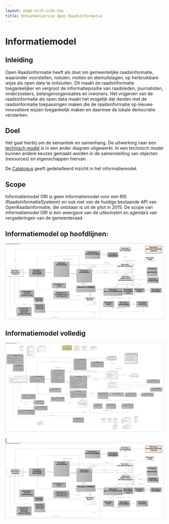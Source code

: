 ```yaml
---
layout: page-with-side-nav
title: Ontwikkelversie Open Raadsinformatie
---
```


# Informatiemodel

## Inleiding
Open Raadsinformatie heeft als doel om gemeentelijke raadsinformatie, waaronder voorstellen, notulen, moties en stemuitslagen, op herbruikbare wijze als open data te ontsluiten. Dit maakt de raadsinformatie toegankelijker en vergroot de informatiepositie van raadsleden, journalisten, onderzoekers, belangenorganisaties en inwoners. Het vrijgeven van de raadsinformatie als open data maakt het mogelijk dat derden met de raadsinformatie toepassingen maken die de raadsinformatie op nieuwe innovatieve wijzen toegankelijk maken en daarmee de lokale democratie versterken.  

## Doel

Het gaat hierbij om de semantiek en samenhang. De uitwerking naar een [technisch model](./Uitwisselingsmodel.md) is in een ander diagram uitgewerkt. In een technisch model kunnen andere keuzes gemaakt worden in de samenstelling van objecten (resources) en eigenschappen hiervan.

De [Catalogus](./Catalogus03-2021.html) geeft gedetailleerd inzicht in het informatiemodel.
## Scope

Informatiemodel ORI is geen informatiemodel voor een RIS (RaadsInformatieSysteem) en ook niet van de huidige bestaande API van OpenRaadsinformatie, die ontstaan is uit de pilot in 2015. De scope van informatiemodel ORI is een weergave van de uitkomsten en agenda’s van vergaderingen van de gemeenteraad.

## Informatiemodel op hoofdlijnen:

[![Informatiemodel op hoofdlijnen Open Raadsinformatie](./Open%20Raads-%20en%20StatenInformatie%20op%20hoofdlijnen.jpg)](https://github.com/VNG-Realisatie/ODS-Open-Raadsinformatie/blob/master/docs/Open%20Raads-%20en%20StatenInformatie%20op%20hoofdlijnen.jpg)

## Informatiemodel volledig

[![Informatiemodel volledig Open Raadsinformatie](./Open%20Raads-%20en%20StatenInformatie%20volledig.jpg)](https://github.com/VNG-Realisatie/ODS-Open-Raadsinformatie/blob/master/docs/Open%20Raads-%20en%20StatenInformatie%20volledig.jpg)

[![Informatiemodel volledig Open Raadsinformatie](https://raw.githubusercontent.com/VNG-Realisatie/ODS-Open-Raadsinformatie/IM-vervangen/docs/Open%20Raads-%20en%20StatenInformatie%20op%20hoofdlijnen.jpg)


